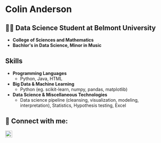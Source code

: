 <h1>Colin Anderson</h1>

<h2>👨‍💻 Data Science Student at Belmont University</h2>


- <b>College of Sciences and Mathematics</b>
- <b>Bachlor's in Data Science, Minor in Music</b>

<h2>Skills</h2>


- <b>Programming Languages</b>
  - Python, Java, HTML
- <b>Big Data & Machine Learning</b>
  - Python (eg. scikit-learn, numpy, pandas, matplotlib)
- <b>Data Science & Miscellaneous Technologies</b>
  - Data science pipeline (cleansing, visualization,  modeling, interpretation), Statistics, Hypothesis testing, Excel

<h2> 🤳 Connect with me:</h2>

[<img align="left" alt="Canderson | LinkedIn" width="22px" src="https://cdn.jsdelivr.net/npm/simple-icons@v3/icons/linkedin.svg" />][linkedin]

[linkedin]: https://www.linkedin.com/in/candersondsc/

